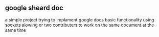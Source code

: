 ## google sheard doc

a simple project trying to implament google docs basic functionality using sockets
alowing or two contributers to work on the same document at the same time
